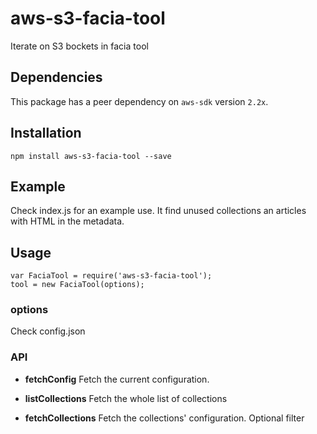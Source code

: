 # aws-s3-facia-tool

Iterate on S3 bockets in facia tool

## Dependencies

This package has a peer dependency on `aws-sdk` version `2.2x`.

## Installation

```
npm install aws-s3-facia-tool --save
```

## Example

Check index.js for an example use. It find unused collections an articles with HTML in the metadata.


## Usage

```
var FaciaTool = require('aws-s3-facia-tool');
tool = new FaciaTool(options);
```

### options

Check config.json

### API

* __fetchConfig__ Fetch the current configuration.

* __listCollections__ Fetch the whole list of collections

* __fetchCollections__ Fetch the collections' configuration. Optional filter
